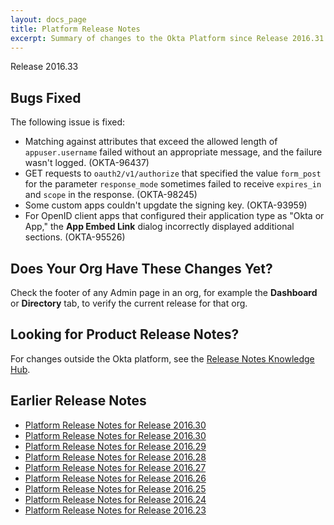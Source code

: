 ```yaml
---
layout: docs_page
title: Platform Release Notes
excerpt: Summary of changes to the Okta Platform since Release 2016.31
---
```


Release 2016.33

## Bugs Fixed

The following issue is fixed:

* Matching against attributes that exceed the allowed length of `appuser.username` failed without an appropriate message,
and the failure wasn't logged. (OKTA-96437)
* GET requests to `oauth2/v1/authorize` that specified the value `form_post` for the parameter `response_mode` sometimes 
failed to receive `expires_in` and `scope` in the response. (OKTA-98245)
* Some custom apps couldn't upgdate the signing key. (OKTA-93959)
* For OpenID client apps that configured their application type as "Okta or App,"
the **App Embed Link** dialog incorrectly displayed additional sections. (OKTA-95526)

## Does Your Org Have These Changes Yet?

Check the footer of any Admin page in an org, for example the **Dashboard** or **Directory** tab, to verify the current release for that org.

## Looking for Product Release Notes?

For changes outside the Okta platform, see the [Release Notes Knowledge Hub](https://support.okta.com/help/articles/Knowledge_Article/Release-Notes-Knowledge-Hub).

## Earlier Release Notes

* [Platform Release Notes for Release 2016.30](platform-release-notes2016-31.html)
* [Platform Release Notes for Release 2016.30](platform-release-notes2016-30.html)
* [Platform Release Notes for Release 2016.29](platform-release-notes2016-29.html)
* [Platform Release Notes for Release 2016.28](platform-release-notes2016-28.html)
* [Platform Release Notes for Release 2016.27](platform-release-notes2016-27.html)
* [Platform Release Notes for Release 2016.26](platform-release-notes2016-26.html)
* [Platform Release Notes for Release 2016.25](platform-release-notes2016-25.html)
* [Platform Release Notes for Release 2016.24](platform-release-notes2016-24.html)
* [Platform Release Notes for Release 2016.23](platform-release-notes2016-23.html)
